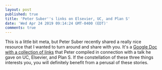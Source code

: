 ```yaml
---
layout: post
published: true
title: 'Peter Suber''s links on Elsevier, UC, and Plan S'
date: 'Wed Apr 24 2019 09:14:24 GMT-0400 (EDT)'
comments: true
---
```


This is a little bit meta, but Peter Suber recently shared a really nice resource that I wanted to turn around and share with you. It's a [Google Doc with a collection of links](https://docs.google.com/document/d/1bVcx3SY7IjKX5_EM5pjNfJRghWa-dDaWjFpd1of5pQc/edit) that Peter compiled in connection with a talk he gave on UC, Elsevier, and Plan S. If the constellation of these three things interests you, you will definitely benefit from a perusal of these stories.
